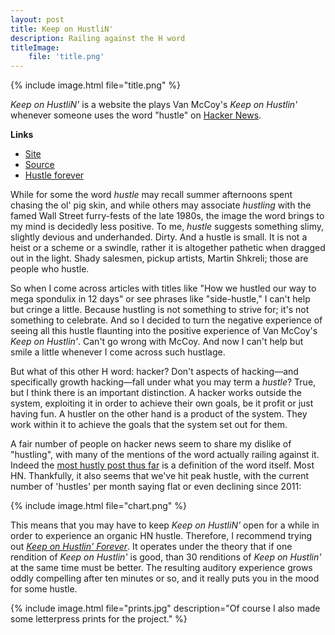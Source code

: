 ```yaml
---
layout: post
title: Keep on HustliN'
description: Railing against the H word
titleImage:
    file: 'title.png'
---
```


{% include image.html file="title.png" %}

*Keep on HustliN'* is a website the plays Van McCoy's *Keep on Hustlin'* whenever someone uses the word "hustle" on [Hacker News](http://news.ycombinator.com).

**Links**
- [Site](https://mattbierner.github.io/Keep-on-HustliN/)
- [Source](https://github.com/mattbierner/Keep-on-HustliN/)
- [Hustle forever][forever]

While for some the word *hustle* may recall summer afternoons spent chasing the ol' pig skin, and while others may associate *hustling* with the famed Wall Street furry-fests of the late 1980s, the image the word brings to my mind is decidedly less positive. To me, *hustle* suggests something slimy, slightly devious and underhanded. Dirty. And a hustle is small. It is not a heist or a scheme or a swindle, rather it is altogether pathetic when dragged out in the light. Shady salesmen, pickup artists, Martin Shkreli; those are people who hustle.

So when I come across articles with titles like "How we hustled our way to mega spondulix in 12 days" or see phrases like "side-hustle," I can't help but cringe a little. Because hustling is not something to strive for; it's not something to celebrate. And so I decided to turn the negative experience of seeing all this hustle flaunting into the positive experience of Van McCoy's *Keep on Hustlin'*. Can't go wrong with McCoy. And now I can't help but smile a little whenever I come across such hustlage.

But what of this other H word: hacker? Don't aspects of hacking—and specifically growth hacking—fall under what you may term a *hustle*? True, but I think there is an important distinction. A hacker works outside the system, exploiting it in order to achieve their own goals, be it profit or just having fun. A hustler on the other hand is a product of the system. They work within it to achieve the goals that the system set out for them. 

A fair number of people on hacker news seem to share my dislike of "hustling", with many of the mentions of the word actually railing against it. Indeed the [most hustly post thus far](https://news.ycombinator.com/item?id=14908034) is a definition of the word itself. Most HN. Thankfully, it also seems that we've hit peak hustle, with the current number of 'hustles' per month saying flat or even declining since 2011:

{% include image.html file="chart.png" %}

This means that you may have to keep *Keep on HustliN'* open for a while in order to experience an organic HN hustle. Therefore, I recommend trying out *[Keep on Hustlin' Forever][forever]*. It operates under the theory that if one rendition of *Keep on Hustlin'* is good, than 30 renditions of *Keep on Hustlin'* at the same time must be better. The resulting auditory experience grows oddly compelling after ten minutes or so, and it really puts you in the mood for some hustle.

{% include image.html file="prints.jpg" description="Of course I also made some letterpress prints for the project." %}


[forever]: https://mattbierner.github.io/Keep-on-HustliN/forever